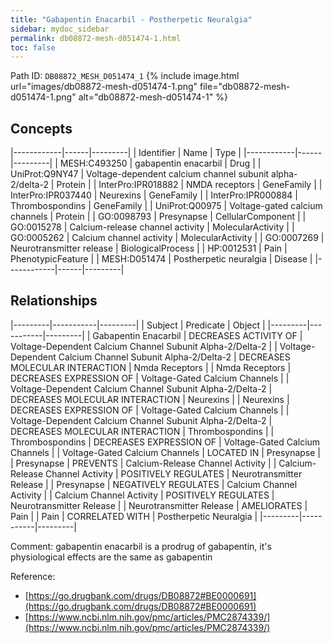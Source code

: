 ```yaml
---
title: "Gabapentin Enacarbil - Postherpetic Neuralgia"
sidebar: mydoc_sidebar
permalink: db08872-mesh-d051474-1.html
toc: false 
---
```



Path ID: `DB08872_MESH_D051474_1`
{% include image.html url="images/db08872-mesh-d051474-1.png" file="db08872-mesh-d051474-1.png" alt="db08872-mesh-d051474-1" %}

## Concepts

|------------|------|---------|
| Identifier | Name | Type    |
|------------|------|---------|
| MESH:C493250 | gabapentin enacarbil | Drug |
| UniProt:Q9NY47 | Voltage-dependent calcium channel subunit alpha-2/delta-2 | Protein |
| InterPro:IPR018882 | NMDA receptors | GeneFamily |
| InterPro:IPR037440 | Neurexins | GeneFamily |
| InterPro:IPR000884 | Thrombospondins | GeneFamily |
| UniProt:Q00975 | Voltage-gated calcium channels | Protein |
| GO:0098793 | Presynapse | CellularComponent |
| GO:0015278 | Calcium-release channel activity | MolecularActivity |
| GO:0005262 | Calcium channel activity | MolecularActivity |
| GO:0007269 | Neurotransmitter release | BiologicalProcess |
| HP:0012531 | Pain | PhenotypicFeature |
| MESH:D051474 | Postherpetic neuralgia | Disease |
|------------|------|---------|

## Relationships

|---------|-----------|---------|
| Subject | Predicate | Object  |
|---------|-----------|---------|
| Gabapentin Enacarbil | DECREASES ACTIVITY OF | Voltage-Dependent Calcium Channel Subunit Alpha-2/Delta-2 |
| Voltage-Dependent Calcium Channel Subunit Alpha-2/Delta-2 | DECREASES MOLECULAR INTERACTION | Nmda Receptors |
| Nmda Receptors | DECREASES EXPRESSION OF | Voltage-Gated Calcium Channels |
| Voltage-Dependent Calcium Channel Subunit Alpha-2/Delta-2 | DECREASES MOLECULAR INTERACTION | Neurexins |
| Neurexins | DECREASES EXPRESSION OF | Voltage-Gated Calcium Channels |
| Voltage-Dependent Calcium Channel Subunit Alpha-2/Delta-2 | DECREASES MOLECULAR INTERACTION | Thrombospondins |
| Thrombospondins | DECREASES EXPRESSION OF | Voltage-Gated Calcium Channels |
| Voltage-Gated Calcium Channels | LOCATED IN | Presynapse |
| Presynapse | PREVENTS | Calcium-Release Channel Activity |
| Calcium-Release Channel Activity | POSITIVELY REGULATES | Neurotransmitter Release |
| Presynapse | NEGATIVELY REGULATES | Calcium Channel Activity |
| Calcium Channel Activity | POSITIVELY REGULATES | Neurotransmitter Release |
| Neurotransmitter Release | AMELIORATES | Pain |
| Pain | CORRELATED WITH | Postherpetic Neuralgia |
|---------|-----------|---------|

Comment: gabapentin enacarbil is a prodrug of gabapentin, it's physiological effects are the same as gabapentin

Reference: 
  - [https://go.drugbank.com/drugs/DB08872#BE0000691](https://go.drugbank.com/drugs/DB08872#BE0000691)
  - [https://www.ncbi.nlm.nih.gov/pmc/articles/PMC2874339/](https://www.ncbi.nlm.nih.gov/pmc/articles/PMC2874339/)
